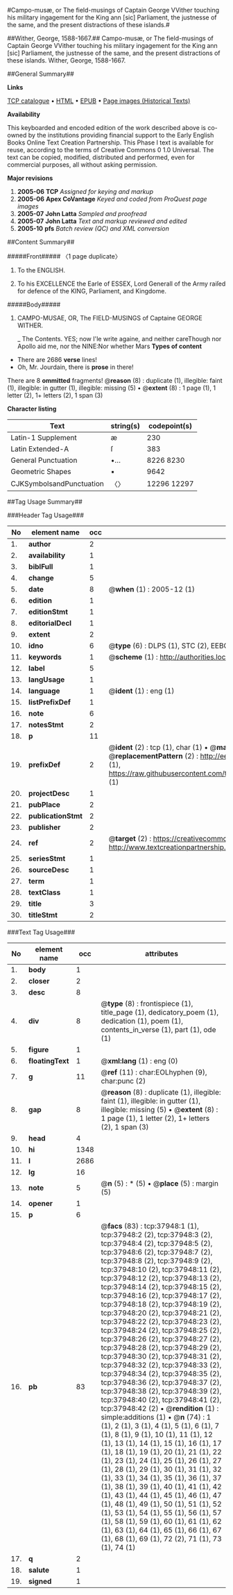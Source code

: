 #Campo-musæ, or The field-musings of Captain George VVither touching his military ingagement for the King ann [sic] Parliament, the justnesse of the same, and the present distractions of these islands.#

##Wither, George, 1588-1667.##
Campo-musæ, or The field-musings of Captain George VVither touching his military ingagement for the King ann [sic] Parliament, the justnesse of the same, and the present distractions of these islands.
Wither, George, 1588-1667.

##General Summary##

**Links**

[TCP catalogue](http://www.ota.ox.ac.uk/tcp/)  • 
[HTML](http://tei.it.ox.ac.uk/tcp/Texts-HTML/free/A66/A66746.html)  • 
[EPUB](http://tei.it.ox.ac.uk/tcp/Texts-EPUB/free/A66/A66746.epub) • 
[Page images (Historical Texts)](https://data.historicaltexts.jisc.ac.uk/view?pubId=eebo-99833471e&pageId=eebo-99833471e-37948-1)

**Availability**

This keyboarded and encoded edition of the
	       work described above is co-owned by the institutions
	       providing financial support to the Early English Books
	       Online Text Creation Partnership. This Phase I text is
	       available for reuse, according to the terms of Creative
	       Commons 0 1.0 Universal. The text can be copied,
	       modified, distributed and performed, even for
	       commercial purposes, all without asking permission.

**Major revisions**

1. __2005-06__ __TCP__ *Assigned for keying and markup*
1. __2005-06__ __Apex CoVantage__ *Keyed and coded from ProQuest page images*
1. __2005-07__ __John Latta__ *Sampled and proofread*
1. __2005-07__ __John Latta__ *Text and markup reviewed and edited*
1. __2005-10__ __pfs__ *Batch review (QC) and XML conversion*

##Content Summary##

#####Front#####
〈1 page duplicate〉
1. To the ENGLISH.

1. To his EXCELLENCE the Earle of ESSEX, Lord Generall of the Army raiſed for defence of the KING, Parliament, and Kingdome.

#####Body#####

1. CAMPO-MUSAE, OR, The FIELD-MUSINGS of Captaine GEORGE WITHER.

    _ The Contents.
YES; now I'le write againe, and neither careThough nor Apollo aid me, nor the NINE:Nor whether Mars 
**Types of content**

  * There are 2686 **verse** lines!
  * Oh, Mr. Jourdain, there is **prose** in there!

There are 8 **ommitted** fragments! 
 @__reason__ (8) : duplicate (1), illegible: faint (1), illegible: in gutter (1), illegible: missing (5)  •  @__extent__ (8) : 1 page (1), 1 letter (2), 1+ letters (2), 1 span (3)

**Character listing**


|Text|string(s)|codepoint(s)|
|---|---|---|
|Latin-1 Supplement|æ|230|
|Latin Extended-A|ſ|383|
|General Punctuation|•…|8226 8230|
|Geometric Shapes|▪|9642|
|CJKSymbolsandPunctuation|〈〉|12296 12297|

##Tag Usage Summary##

###Header Tag Usage###

|No|element name|occ|attributes|
|---|---|---|---|
|1.|__author__|2||
|2.|__availability__|1||
|3.|__biblFull__|1||
|4.|__change__|5||
|5.|__date__|8| @__when__ (1) : 2005-12 (1)|
|6.|__edition__|1||
|7.|__editionStmt__|1||
|8.|__editorialDecl__|1||
|9.|__extent__|2||
|10.|__idno__|6| @__type__ (6) : DLPS (1), STC (2), EEBO-CITATION (1), PROQUEST (1), VID (1)|
|11.|__keywords__|1| @__scheme__ (1) : http://authorities.loc.gov/ (1)|
|12.|__label__|5||
|13.|__langUsage__|1||
|14.|__language__|1| @__ident__ (1) : eng (1)|
|15.|__listPrefixDef__|1||
|16.|__note__|6||
|17.|__notesStmt__|2||
|18.|__p__|11||
|19.|__prefixDef__|2| @__ident__ (2) : tcp (1), char (1)  •  @__matchPattern__ (2) : ([0-9\-]+):([0-9IVX]+) (1), (.+) (1)  •  @__replacementPattern__ (2) : http://eebo.chadwyck.com/downloadtiff?vid=$1&page=$2 (1), https://raw.githubusercontent.com/textcreationpartnership/Texts/master/tcpchars.xml#$1 (1)|
|20.|__projectDesc__|1||
|21.|__pubPlace__|2||
|22.|__publicationStmt__|2||
|23.|__publisher__|2||
|24.|__ref__|2| @__target__ (2) : https://creativecommons.org/publicdomain/zero/1.0/ (1), http://www.textcreationpartnership.org/docs/. (1)|
|25.|__seriesStmt__|1||
|26.|__sourceDesc__|1||
|27.|__term__|1||
|28.|__textClass__|1||
|29.|__title__|3||
|30.|__titleStmt__|2||


###Text Tag Usage###

|No|element name|occ|attributes|
|---|---|---|---|
|1.|__body__|1||
|2.|__closer__|2||
|3.|__desc__|8||
|4.|__div__|8| @__type__ (8) : frontispiece (1), title_page (1), dedicatory_poem (1), dedication (1), poem (1), contents_in_verse (1), part (1), ode (1)|
|5.|__figure__|1||
|6.|__floatingText__|1| @__xml:lang__ (1) : eng (0)|
|7.|__g__|11| @__ref__ (11) : char:EOLhyphen (9), char:punc (2)|
|8.|__gap__|8| @__reason__ (8) : duplicate (1), illegible: faint (1), illegible: in gutter (1), illegible: missing (5)  •  @__extent__ (8) : 1 page (1), 1 letter (2), 1+ letters (2), 1 span (3)|
|9.|__head__|4||
|10.|__hi__|1348||
|11.|__l__|2686||
|12.|__lg__|16||
|13.|__note__|5| @__n__ (5) : * (5)  •  @__place__ (5) : margin (5)|
|14.|__opener__|1||
|15.|__p__|6||
|16.|__pb__|83| @__facs__ (83) : tcp:37948:1 (1), tcp:37948:2 (2), tcp:37948:3 (2), tcp:37948:4 (2), tcp:37948:5 (2), tcp:37948:6 (2), tcp:37948:7 (2), tcp:37948:8 (2), tcp:37948:9 (2), tcp:37948:10 (2), tcp:37948:11 (2), tcp:37948:12 (2), tcp:37948:13 (2), tcp:37948:14 (2), tcp:37948:15 (2), tcp:37948:16 (2), tcp:37948:17 (2), tcp:37948:18 (2), tcp:37948:19 (2), tcp:37948:20 (2), tcp:37948:21 (2), tcp:37948:22 (2), tcp:37948:23 (2), tcp:37948:24 (2), tcp:37948:25 (2), tcp:37948:26 (2), tcp:37948:27 (2), tcp:37948:28 (2), tcp:37948:29 (2), tcp:37948:30 (2), tcp:37948:31 (2), tcp:37948:32 (2), tcp:37948:33 (2), tcp:37948:34 (2), tcp:37948:35 (2), tcp:37948:36 (2), tcp:37948:37 (2), tcp:37948:38 (2), tcp:37948:39 (2), tcp:37948:40 (2), tcp:37948:41 (2), tcp:37948:42 (2)  •  @__rendition__ (1) : simple:additions (1)  •  @__n__ (74) : 1 (1), 2 (1), 3 (1), 4 (1), 5 (1), 6 (1), 7 (1), 8 (1), 9 (1), 10 (1), 11 (1), 12 (1), 13 (1), 14 (1), 15 (1), 16 (1), 17 (1), 18 (1), 19 (1), 20 (1), 21 (1), 22 (1), 23 (1), 24 (1), 25 (1), 26 (1), 27 (1), 28 (1), 29 (1), 30 (1), 31 (1), 32 (1), 33 (1), 34 (1), 35 (1), 36 (1), 37 (1), 38 (1), 39 (1), 40 (1), 41 (1), 42 (1), 43 (1), 44 (1), 45 (1), 46 (1), 47 (1), 48 (1), 49 (1), 50 (1), 51 (1), 52 (1), 53 (1), 54 (1), 55 (1), 56 (1), 57 (1), 58 (1), 59 (1), 60 (1), 61 (1), 62 (1), 63 (1), 64 (1), 65 (1), 66 (1), 67 (1), 68 (1), 69 (1), 72 (2), 71 (1), 73 (1), 74 (1)|
|17.|__q__|2||
|18.|__salute__|1||
|19.|__signed__|1||

